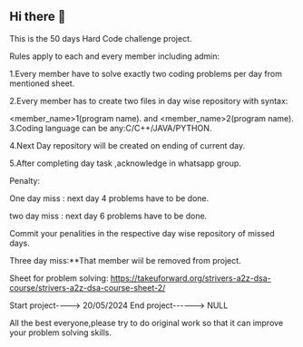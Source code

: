 ## Hi there 👋

This is the 50 days Hard Code challenge project.

Rules apply to each and every member including admin:

1.Every member have to solve exactly two coding problems per day from mentioned sheet.

2.Every member has to create two files in day wise repository with syntax:

 <member_name>1(program name).<fileextension>  and <member_name>2(program name).<fileextension>
3.Coding language can be any:C/C++/JAVA/PYTHON.

4.Next Day repository will be created on ending of current day.

5.After completing day task ,acknowledge in whatsapp group.

Penalty:

One day miss : next day 4 problems have to be done.

two day miss : next day 6 problems have to be done.

Commit your penalities in the respective day wise repository of missed days.

Three day miss:**That member wiil be removed from project.

Sheet for problem solving: https://takeuforward.org/strivers-a2z-dsa-course/strivers-a2z-dsa-course-sheet-2/

Start project----> 20/05/2024
End project------> NULL

All the best everyone,please try to do original work so that it can improve your problem solving skills.
